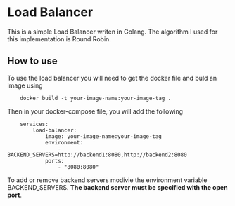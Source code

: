 # Load Balancer
This is a simple Load Balancer writen in Golang. The algorithm I used for this implementation is Round Robin.

## How to use 
To use the load balancer you will need to get the docker file and buld an image using 
```
    docker build -t your-image-name:your-image-tag .
```
Then in your docker-compose file, you will add the following
```
    services:
        load-balancer:
            image: your-image-name:your-image-tag
            environment:
                - BACKEND_SERVERS=http://backend1:8080,http://backend2:8080
            ports:
                - "8080:8080" 
```
To add or remove backend servers modivie the environment variable BACKEND_SERVERS. **The backend server must be specified with the open port**.